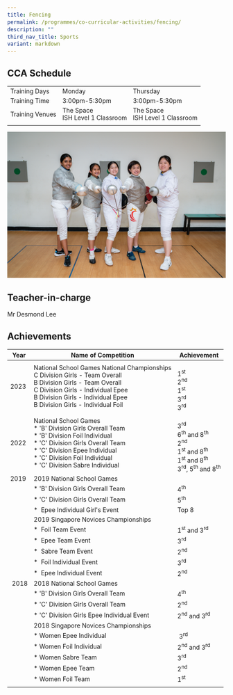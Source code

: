 ```yaml
---
title: Fencing
permalink: /programmes/co-curricular-activities/fencing/
description: ""
third_nav_title: Sports
variant: markdown
---
```

CCA Schedule
------------

| | | |
| --- | --- | --- | 
| Training Days | Monday | Thursday |   
| Training Time | 3:00pm-5:30pm | 3:00pm-5:30pm |  
| Training Venues | The Space  <br> ISH Level 1 Classroom | The Space&nbsp; <br> ISH Level 1 Classroom | &nbsp; 
| | | |


![](/images/Fencing2.jpg)


Teacher-in-charge
------------------

Mr Desmond Lee 
<br>

Achievements
------------

| Year | Name of Competition | Achievement |
| --- | --- | --- |
| 2023 | National School Games National Championships <br> C Division Girls - Team Overall <br> B Division Girls - Team Overall <br> C Division Girls - Individual Epee <br> B Division Girls - Individual Epee <br> B Division Girls - Individual Foil  | <br> 1<sup>st</sup> <br> 2<sup>nd</sup> <br> 1<sup>st</sup> <br> 3<sup>rd</sup> <br> 3<sup>rd</sup>|
| 2022 | National School Games&nbsp;<br>*   'B' Division Girls Overall Team<br>*   'B' Division Foil Individual&nbsp;<br>*   'C' Division Girls Overall Team<br>*   'C' Division Epee Individual&nbsp;<br>*   'C' Division Foil Individual<br>*   'C' Division Sabre Individual | <br>3<sup>rd</sup><br>6<sup>th</sup>&nbsp;and 8<sup>th</sup> <br> 2<sup>nd</sup> <br> 1<sup>st</sup>&nbsp;and 8<sup>th</sup> <br> 1<sup>st</sup>&nbsp;and 8<sup>th</sup> <br> 3<sup>rd</sup>, 5<sup>th</sup>&nbsp;and 8<sup>th</sup> |
| 2019 | 2019 National School Games |  |
| &nbsp; | *  'B' Division Girls&nbsp;Overall Team | 4<sup>th</sup> |
| &nbsp; | *   'C' Division Girls Overall Team | 5<sup>th</sup>&nbsp; |
| &nbsp; | *   &nbsp;Epee Individual Girl's Event | Top 8&nbsp; |
| &nbsp; | 2019 Singapore Novices Championships&nbsp; |  |
| &nbsp; | *   &nbsp;Foil Team Event | 1<sup>st</sup>&nbsp;and 3<sup>rd</sup>&nbsp;&nbsp; |
| &nbsp; | *   &nbsp;Epee Team Event&nbsp; | 3<sup>rd</sup>&nbsp; |
| &nbsp; | *   &nbsp;Sabre Team Event | 2<sup>nd</sup> |
| &nbsp; | *   &nbsp;Foil Individual Event | 3<sup>rd</sup>&nbsp; |
| &nbsp; | *   &nbsp;Epee Individual Event | 2<sup>nd</sup>&nbsp; |
| &nbsp;2018 | 2018 National School Games&nbsp; |  |
| &nbsp; | *   'B' Division Girls Overall Team&nbsp; | 4<sup>th</sup>&nbsp; |
| &nbsp; | *   'C' Division Girls Overall Team | 2<sup>nd</sup>&nbsp;&nbsp; |
| &nbsp; | *   'C' Division Girls Epee Individual Event | 2<sup>nd</sup>&nbsp;and 3<sup>rd</sup>&nbsp; |
| &nbsp; | 2018 Singapore Novices Championships&nbsp; |  |
| &nbsp; | *   Women Epee Individual | &nbsp;3<sup>rd</sup>&nbsp; |
| &nbsp; | *   Women Foil Individual | 2<sup>nd</sup>&nbsp;and 3<sup>rd</sup> |
| &nbsp; | *   Women Sabre Team | 3<sup>rd</sup>&nbsp; |
| &nbsp; | *   Women Epee Team | 2<sup>nd</sup>&nbsp;&nbsp; |
| &nbsp; | *   Women Foil Team&nbsp; | 1<sup>st</sup>&nbsp; |
| | | |